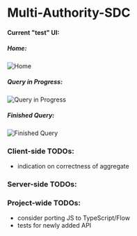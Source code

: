 # Multi-Authority-SDC

#### Current "test" UI:

##### Home:

![Home](https://i.imgur.com/YvbiO6X.png)

##### Query in Progress:

![Query in Progress](https://i.imgur.com/KBNM1bV.png)

##### Finished Query:

![Finished Query](https://i.imgur.com/c3xwK6g.png)



### Client-side TODOs:
- indication on correctness of aggregate

### Server-side TODOs:

### Project-wide TODOs:
- consider porting JS to TypeScript/Flow
- tests for newly added API
